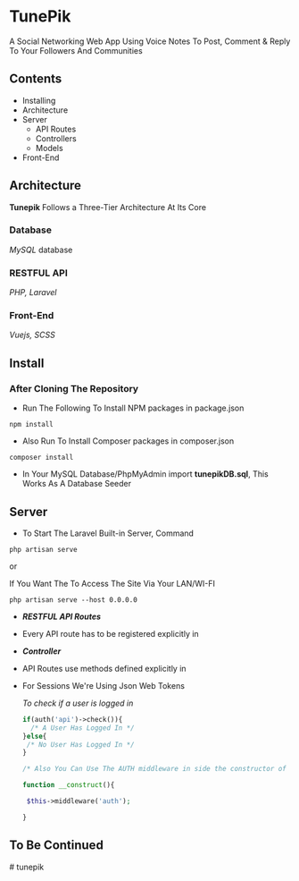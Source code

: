 # TunePik

A Social Networking Web App Using Voice Notes To Post, Comment & Reply To Your Followers And Communities


## Contents

- Installing
- Architecture
- Server
	- API Routes
	- Controllers
	- Models
- Front-End


## Architecture

**Tunepik** Follows a Three-Tier Architecture At Its Core

### Database

*MySQL* database

### RESTFUL API

*PHP, Laravel*

### Front-End

*Vuejs, SCSS*


## Install

### After Cloning The Repository

- Run The Following To Install NPM packages in package.json

```
npm install
```

- Also Run To Install Composer packages in composer.json

```
composer install
```

- In Your MySQL Database/PhpMyAdmin import **tunepikDB.sql**, This Works As A Database Seeder


## Server

- To Start The Laravel Built-in Server, Command
```
php artisan serve
```
or

If You Want The To Access The Site Via Your LAN/WI-FI
```
php artisan serve --host 0.0.0.0
```

- ***RESTFUL API Routes***

 - Every API route has to be registered explicitly in 


- ***Controller***

 - API Routes use methods defined explicitly in

 - For Sessions We're Using Json Web Tokens
   
   *To check if a user is logged in*

   ```php
   if(auth('api')->check()){
   	 /* A User Has Logged In */
   }else{
   	/* No User Has Logged In */
   }

   /* Also You Can Use The AUTH middleware in side the constructor of Controller Classes*/

   function __construct(){

   	$this->middleware('auth');

   }

   ```


## To Be Continued

#   t u n e p i k 
 
 
